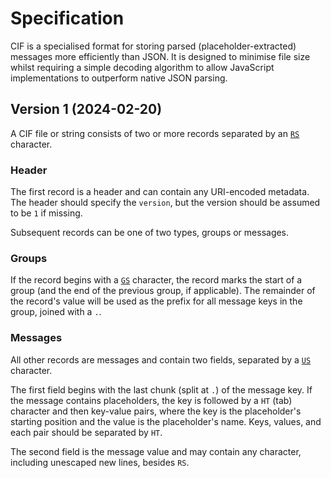 # Specification

CIF is a specialised format for storing parsed (placeholder-extracted) messages more efficiently than JSON.
It is designed to minimise file size whilst requiring a simple decoding algorithm
to allow JavaScript implementations to outperform native JSON parsing.

## Version 1 (2024-02-20)

A CIF file or string consists of two or more records separated by an [`RS`](https://en.wikipedia.org/wiki/Record_Separator) character.

### Header

The first record is a header and can contain any URI-encoded metadata.
The header should specify the `version`, but the version should be assumed to be `1` if missing.

Subsequent records can be one of two types, groups or messages.

### Groups

If the record begins with a [`GS`](https://en.wikipedia.org/wiki/Group_Separator) character,
the record marks the start of a group (and the end of the previous group, if applicable).
The remainder of the record's value will be used as the prefix for all message keys in the group, joined with a `.`.

### Messages

All other records are messages and contain two fields, separated by a [`US`](https://en.wikipedia.org/wiki/Unit_Separator) character.

The first field begins with the last chunk (split at `.`) of the message key.
If the message contains placeholders, the key is followed by a `HT` (tab) character and then key-value pairs,
where the key is the placeholder's starting position and the value is the placeholder's name.
Keys, values, and each pair should be separated by `HT`.

The second field is the message value and may contain any character, including unescaped new lines, besides `RS`.
